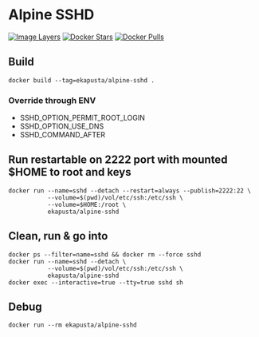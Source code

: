 # Alpine SSHD

[![Image Layers](https://badge.imagelayers.io/ekapusta/alpine-sshd:latest.svg)](https://imagelayers.io/?images=ekapusta/alpine-sshd:latest) [![Docker Stars](https://img.shields.io/docker/stars/ekapusta/alpine-sshd.svg?style=flat-square)](https://hub.docker.com/r/ekapusta/alpine-sshd/) [![Docker Pulls](https://img.shields.io/docker/pulls/ekapusta/alpine-sshd.svg?style=flat-square)](https://hub.docker.com/r/ekapusta/alpine-sshd/)

## Build

    docker build --tag=ekapusta/alpine-sshd .

### Override through ENV

 * SSHD_OPTION_PERMIT_ROOT_LOGIN
 * SSHD_OPTION_USE_DNS
 * SSHD_COMMAND_AFTER

## Run restartable on 2222 port with mounted $HOME to root and keys

    docker run --name=sshd --detach --restart=always --publish=2222:22 \
               --volume=$(pwd)/vol/etc/ssh:/etc/ssh \
               --volume=$HOME:/root \
               ekapusta/alpine-sshd

## Clean, run & go into

    docker ps --filter=name=sshd && docker rm --force sshd
    docker run --name=sshd --detach \
               --volume=$(pwd)/vol/etc/ssh:/etc/ssh \
               ekapusta/alpine-sshd
    docker exec --interactive=true --tty=true sshd sh

## Debug

    docker run --rm ekapusta/alpine-sshd
